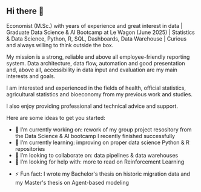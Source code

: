 ## Hi there 👋

Economist (M.Sc.) with years of experience and great interest in data | Graduate Data Science & AI Bootcamp at Le Wagon (June 2025) | Statistics & Data Science, Python, R, SQL, Dashboards, Data Warehouse | Curious and always willing to think outside the box.

My mission is a strong, reliable and above all employee-friendly reporting system. Data architecture, data flow, automation and good presentation and, above all, accessibility in data input and evaluation are my main interests and goals.

I am interested and experienced in the fields of health, official statistics, agricultural statistics and bioeconomy from my previous work and studies.

I also enjoy providing professional and technical advice and support.

<!--
**bartdutkiewicz/bartdutkiewicz** is a ✨ _special_ ✨ repository because its `README.md` (this file) appears on your GitHub profile.
-->
Here are some ideas to get you started:

- 🔭 I’m currently working on: rework of my group project resository from the Data Science & AI bootcamp I recently finished successfully
- 🌱 I’m currently learning: improving on proper data science Python & R repositories
- 👯 I’m looking to collaborate on: data pipelines & data warehouses
- 🤔 I’m looking for help with: more to read on Reinforcement Learning
<!-- 
- 💬 Ask me about: 
- 📫 How to reach me: 
-😄 Pronouns:
-->
- ⚡ Fun fact: I wrote my Bachelor's thesis on historic migration data and my Master's thesis on Agent-based modeling
